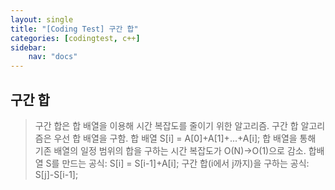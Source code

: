```yaml
---
layout: single
title: "[Coding Test] 구간 합"
categories: [codingtest, c++]
sidebar:
    nav: "docs"
---
```


## 구간 합
> 구간 합은 합 배열을 이용해 시간 복잡도를 줄이기 위한 알고리즘.
> 구간 합 알고리즘은 우선 합 배열을 구함.
> 합 배열 S[i] = A[0]+A[1]+...+A[i];
> 합 배열을 통해 기존 배열의 일정 범위의 합을 구하는 시간 복잡도가 O(N)->O(1)으로 감소.
> 합배열 S를 만드는 공식: S[i] = S[i-1]+A[i];
> 구간 합(i에서 j까지)을 구하는 공식: S[j]-S[i-1];
